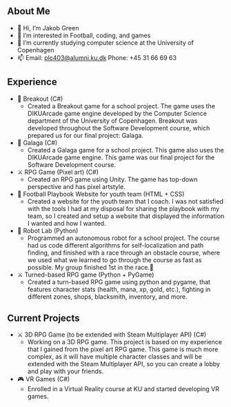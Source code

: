 About Me
-
- 👋 Hi, I’m Jakob Green
- 👀 I’m interested in Football, coding, and games
- 🌱 I’m currently studying computer science at the University of Copenhagen
- 📫 Email: plc403@alumni.ku.dk Phone: +45 31 66 69 63

Experience
-
  - 🧱 Breakout (C#)
    - Created a Breakout game for a school project. The game uses the DIKUArcade game engine developed by the Computer Science department of the University of Copenhagen. Breakout was developed throughout the Software Development course, which prepared us for our final project: Galaga.
  - 👾 Galaga (C#)
    - Created a Galaga game for a school project. This game also uses the DIKUArcade game engine. This game was our final project for the Software Development course.
  - ⚔️ RPG Game (Pixel art) (C#)
    - Created an RPG game using Unity. The game has top-down perspective and has pixel artstyle.
  - 🏈 Football Playbook Website for youth team (HTML + CSS)
    - Created a website for the youth team that I coach. I was not satisfied with the tools I had at my disposal for sharing the playbook with my team, so I created and setup a website that displayed the information I wanted and how I wanted.
  - 🤖 Robot Lab (Python)
    - Programmed an autonomous robot for a school project. The course had us code different algorithms for self-localization and path finding, and finished with a race through an obstacle course, where we used what we learned to go through the course as fast as possible. My group finished 1st in the race.🥇
  - ⚔️ Turned-based RPG game (Python + PyGame)
    - Created a turn-based RPG game using python and pygame, that features character stats (health, mana, xp, gold, etc.), fighting in different zones, shops, blacksmith, inventory, and more.

Current Projects
-
  - ⚔️ 3D RPG Game (to be extended with Steam Multiplayer API) (C#)
    - Working on a 3D RPG game. This project is based on my experience that I gained from the pixel art RPG game. This game is much more complex, as it will have multiple character classes and will be extended with the Steam Multiplayer API, so you can create a lobby and play with your friends.
  - 🎮 VR Games (C#)
    - Enrolled in a Virtual Reality course at KU and started developing VR games.

<!---
JakeGreen85/JakeGreen85 is a ✨ special ✨ repository because its `README.md` (this file) appears on your GitHub profile.
You can click the Preview link to take a look at your changes.
--->
